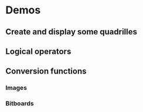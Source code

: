# Demos

## Create and display some quadrilles

## Logical operators

## Conversion functions

### Images

### Bitboards